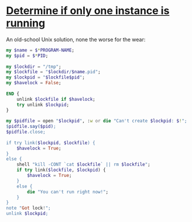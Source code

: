 [1]: https://rosettacode.org/wiki/Determine_if_only_one_instance_is_running

# [Determine if only one instance is running][1]

An old-school Unix solution, none the worse for the wear:

```raku
my $name = $*PROGRAM-NAME;
my $pid = $*PID;
 
my $lockdir = "/tmp";
my $lockfile = "$lockdir/$name.pid";
my $lockpid = "$lockfile$pid";
my $havelock = False;
 
END {
    unlink $lockfile if $havelock;
    try unlink $lockpid;
}
 
my $pidfile = open "$lockpid", :w or die "Can't create $lockpid: $!";
$pidfile.say($pid);
$pidfile.close;
 
if try link($lockpid, $lockfile) {
    $havelock = True;
}
else {
    shell "kill -CONT `cat $lockfile` || rm $lockfile";
    if try link($lockfile, $lockpid) {
        $havelock = True;
    }
    else {
        die "You can't run right now!";
    }
}
note "Got lock!";
unlink $lockpid;
```